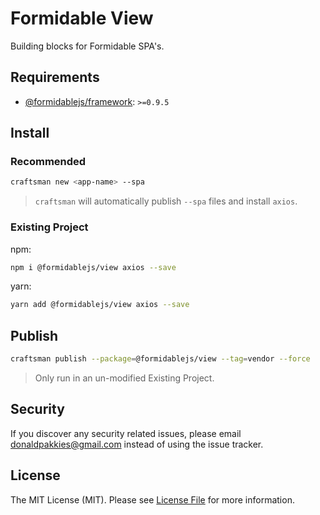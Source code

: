 # Formidable View

Building blocks for Formidable SPA's.

## Requirements

  * [@formidablejs/framework](https://www.npmjs.com/package/@formidablejs/framework): `>=0.9.5`

## Install

### Recommended

```bash
craftsman new <app-name> --spa
```

> `craftsman` will automatically publish `--spa` files and install `axios`.

### Existing Project

npm:

```bash
npm i @formidablejs/view axios --save
```

yarn:

```bash
yarn add @formidablejs/view axios --save
```

## Publish

```bash
craftsman publish --package=@formidablejs/view --tag=vendor --force
```

> Only run in an un-modified Existing Project.

Security
-------

If you discover any security related issues, please email donaldpakkies@gmail.com instead of using the issue tracker.

License
-------

The MIT License (MIT). Please see [License File](LICENSE) for more information.
